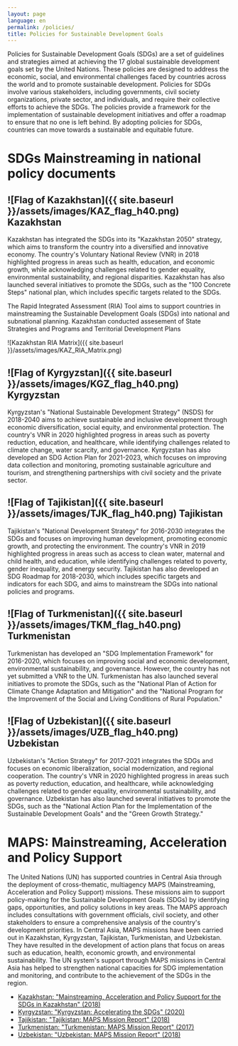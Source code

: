 ```yaml
---
layout: page
language: en
permalink: /policies/
title: Policies for Sustainable Development Goals
---
```


Policies for Sustainable Development Goals (SDGs) are a set of guidelines and strategies aimed at achieving the 17 global sustainable development goals set by the United Nations. These policies are designed to address the economic, social, and environmental challenges faced by countries across the world and to promote sustainable development. Policies for SDGs involve various stakeholders, including governments, civil society organizations, private sector, and individuals, and require their collective efforts to achieve the SDGs. The policies provide a framework for the implementation of sustainable development initiatives and offer a roadmap to ensure that no one is left behind. By adopting policies for SDGs, countries can move towards a sustainable and equitable future.

# SDGs Mainstreaming in national policy documents 
## ![Flag of Kazakhstan]({{ site.baseurl }}/assets/images/KAZ_flag_h40.png) Kazakhstan 

Kazakhstan has integrated the SDGs into its "Kazakhstan 2050" strategy, which aims to transform the country into a diversified and innovative economy. The country's Voluntary National Review (VNR) in 2018 highlighted progress in areas such as health, education, and economic growth, while acknowledging challenges related to gender equality, environmental sustainability, and regional disparities. Kazakhstan has also launched several initiatives to promote the SDGs, such as the "100 Concrete Steps" national plan, which includes specific targets related to the SDGs.

The Rapid Integrated Assessment (RIA) Tool aims to support countries in mainstreaming the Sustainable Development Goals (SDGs) into national and subnational planning. Kazakhstan conducted assesement of State Strategies and Programs and Territorial Development Plans

![Kazakhstan RIA Matrix]({{ site.baseurl }}/assets/images/KAZ_RIA_Matrix.png)


## ![Flag of Kyrgyzstan]({{ site.baseurl }}/assets/images/KGZ_flag_h40.png) Kyrgyzstan

Kyrgyzstan's "National Sustainable Development Strategy" (NSDS) for 2018-2040 aims to achieve sustainable and inclusive development through economic diversification, social equity, and environmental protection. The country's VNR in 2020 highlighted progress in areas such as poverty reduction, education, and healthcare, while identifying challenges related to climate change, water scarcity, and governance. Kyrgyzstan has also developed an SDG Action Plan for 2021-2023, which focuses on improving data collection and monitoring, promoting sustainable agriculture and tourism, and strengthening partnerships with civil society and the private sector.


## ![Flag of Tajikistan]({{ site.baseurl }}/assets/images/TJK_flag_h40.png) Tajikistan

Tajikistan's "National Development Strategy" for 2016-2030 integrates the SDGs and focuses on improving human development, promoting economic growth, and protecting the environment. The country's VNR in 2019 highlighted progress in areas such as access to clean water, maternal and child health, and education, while identifying challenges related to poverty, gender inequality, and energy security. Tajikistan has also developed an SDG Roadmap for 2018-2030, which includes specific targets and indicators for each SDG, and aims to mainstream the SDGs into national policies and programs.


## ![Flag of Turkmenistan]({{ site.baseurl }}/assets/images/TKM_flag_h40.png) Turkmenistan

Turkmenistan has developed an "SDG Implementation Framework" for 2016-2020, which focuses on improving social and economic development, environmental sustainability, and governance. However, the country has not yet submitted a VNR to the UN. Turkmenistan has also launched several initiatives to promote the SDGs, such as the "National Plan of Action for Climate Change Adaptation and Mitigation" and the "National Program for the Improvement of the Social and Living Conditions of Rural Population."


## ![Flag of Uzbekistan]({{ site.baseurl }}/assets/images/UZB_flag_h40.png) Uzbekistan

Uzbekistan's "Action Strategy" for 2017-2021 integrates the SDGs and focuses on economic liberalization, social modernization, and regional cooperation. The country's VNR in 2020 highlighted progress in areas such as poverty reduction, education, and healthcare, while acknowledging challenges related to gender equality, environmental sustainability, and governance. Uzbekistan has also launched several initiatives to promote the SDGs, such as the "National Action Plan for the Implementation of the Sustainable Development Goals" and the "Green Growth Strategy."




# MAPS: Mainstreaming, Acceleration and Policy Support
The United Nations (UN) has supported countries in Central Asia through the deployment of cross-thematic, multiagency MAPS (Mainstreaming, Acceleration and Policy Support) missions. These missions aim to support policy-making for the Sustainable Development Goals (SDGs) by identifying gaps, opportunities, and policy solutions in key areas. The MAPS approach includes consultations with government officials, civil society, and other stakeholders to ensure a comprehensive analysis of the country's development priorities. In Central Asia, MAPS missions have been carried out in Kazakhstan, Kyrgyzstan, Tajikistan, Turkmenistan, and Uzbekistan. They have resulted in the development of action plans that focus on areas such as education, health, economic growth, and environmental sustainability. The UN system's support through MAPS missions in Central Asia has helped to strengthen national capacities for SDG implementation and monitoring, and contribute to the achievement of the SDGs in the region.
- [Kazakhstan: "Mainstreaming, Acceleration and Policy Support for the SDGs in Kazakhstan" (2018)](https://www.un.org/development/desa/dspd/national-reviews/documents/Kazakhstan/Kazakhstan_Maps_Report_2018.pdf)
- [Kyrgyzstan: "Kyrgyzstan: Accelerating the SDGs" (2020)](https://www.un.org/development/desa/dspd/national-reviews/documents/Kyrgyzstan/Kyrgyzstan_Maps_Report_2020.pdf)
- [Tajikistan: "Tajikistan: MAPS Mission Report" (2018)](https://www.un.org/development/desa/dspd/national-reviews/documents/Tajikistan/Tajikistan_Maps_Report_2018.pdf)
- [Turkmenistan: "Turkmenistan: MAPS Mission Report" (2017)](https://www.un.org/development/desa/dspd/national-reviews/documents/Turkmenistan/Turkmenistan_Maps_Report_2017.pdf)
- [Uzbekistan: "Uzbekistan: MAPS Mission Report" (2018)](https://www.un.org/development/desa/dspd/national-reviews/documents/Uzbekistan/Uzbekistan_Maps_Report_2018.pdf)

